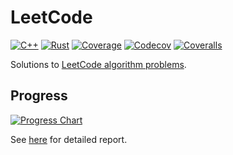 # LeetCode

[![C++](https://github.com/EFanZh/LeetCode/actions/workflows/c++.yml/badge.svg)](https://github.com/EFanZh/LeetCode/actions/workflows/c++.yml)
[![Rust](https://github.com/EFanZh/LeetCode/actions/workflows/rust.yml/badge.svg)](https://github.com/EFanZh/LeetCode/actions/workflows/rust.yml)
[![Coverage](https://github.com/EFanZh/LeetCode/actions/workflows/coverage.yml/badge.svg)](https://github.com/EFanZh/LeetCode/actions/workflows/coverage.yml)
[![Codecov](https://app.codecov.io/gh/EFanZh/LeetCode/branch/master/graph/badge.svg)](https://app.codecov.io/gh/EFanZh/LeetCode)
[![Coveralls](https://coveralls.io/repos/github/EFanZh/LeetCode/badge.svg?branch=master)](https://coveralls.io/github/EFanZh/LeetCode)

Solutions to [LeetCode algorithm problems](https://leetcode.com/problemset/algorithms/).

## Progress

[![Progress Chart](https://efanzh.org/LeetCode/progress.svg)](https://efanzh.org/LeetCode/)

See [here](https://efanzh.org/LeetCode/) for detailed report.
